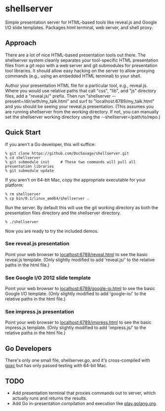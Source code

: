 shellserver
===========

Simple presentation server for HTML-based tools like reveal.js and Google I/O slide templates.  Packages html terminal, web server, and shell proxy.

## Approach

There are a lot of nice HTML-based presentation tools out there.  The shellserver system 
cleanly separates your tool-specific HTML presentation files from a git repo with 
a web server and git submodules for presentation tool libraries.  It should allow easy
hacking on the server to allow proxying commands (e.g., using an embedded HTML terminal)
to your shell.

Author your presentation HTML file for a particular tool, e.g., reveal.js.  Where you would
use relative paths that call "css", "lib", and "js" directory files, add a "reveal.js/" 
prefix.  Then run "shellserver --present=/dir/with/my_talk.html" and surf to
"localhost:6789/my_talk.html" and you should be seeing your reveal.js presentation.
(This assumes you are running shellserver from the working directory.  If not, you
can manually set the shellserver working directory using the --shellserver=/path/to/repo.)

## Quick Start

If you aren't a Go developer, this will suffice:

    % git clone https://github.com/DocSavage/shellserver.git
    % cd shellserver
    % git submodule init     # These two commands will pull all presentation libraries
    % git submodule update

If you aren't on 64-bit Mac, copy the appropriate executable for your platform:

    % rm shellserver
    % cp bin/0.1/linux_amd64/shellserver . 

Run the server.  By default this will use the git working directory as both the
presentation files directory and the shellserver directory.

    % ./shellserver

Now you are ready to try the included demos.

### See reveal.js presentation

Point your web browser to [localhost:6789/reveal.html](http://localhost:6789/reveal.html)
to see the basic reveal.js template.  (Only slightly modified to add 'reveal.js/' to
the relative paths in the html file.)

### See Google I/O 2012 slide template

Point your web browser to [localhost:6789/google-io.html](http://localhost:6789/google-io.html)
to see the basic Google I/O template.  (Only slightly modified to add 'google-io/' to
the relative paths in the html file.)

### See impress.js presentation

Point your web browser to [localhost:6789/impress.html](http://localhost:6789/impress.html)
to see the basic impress.js template.  (Only slightly modified to add 'impress.js/' to
the relative paths in the html file.)

## Go Developers

There's only one small file, shellserver.go, and it's cross-compiled with 
[goxc](http://www.laher.net.nz/goxc/) but has only passed testing with 64-bit Mac.

## TODO

* Add presentation terminal that proxies commands out to server, which actually runs and
returns the results.
* Add Go in-presentation compilation and execution like [play.golang.org](http://play.golang.org).
